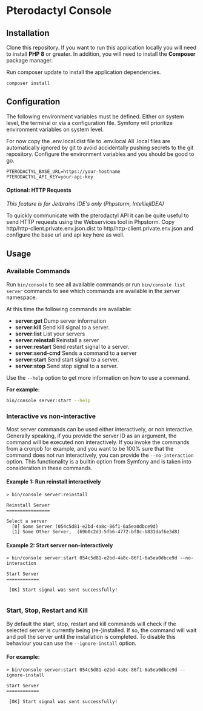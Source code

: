 # Pterodactyl Console

## Installation

Clone this repository. If you want to run this application locally you will need to install **PHP 8** or greater. In addition, you will need to install the **Composer** package manager.

Run composer update to install the application dependencies.

```shell
composer install
```




## Configuration

The following environment variables must be defined.
Either on system level, the terminal or via a configuration file.
Symfony will prioritize environment variables on system level.

For now copy the .env.local.dist file to .env.local
All .local files are automatically ignored by git to avoid accidentally pushing secrets to the git repository.
Configure the environment variables and you should be good to go.

```dotenv
PTERODACTYL_BASE_URL=https://your-hostname
PTERODACTYL_API_KEY=your-api-key
```

#### Optional: HTTP Requests 
*This feature is for Jetbrains IDE's only (Phpstorm, IntelliejIDEA)*

To quickly communicate with the pterodactyl API it can be quite useful to send HTTP requests using the Webservices tool in Phpstorm.
Copy http/http-client.private.env.json.dist to http/http-client.private.env.json and configure the base url and api key here as well.


## Usage 


### Available Commands

Run `bin/console` to see all available commands or run `bin/console list server` commands to see which commands are available in the *server* namespace.

At this time the following commands are available:
- **server:get**        Dump server information
- **server:kill**       Send kill signal to a server.
- **server:list**       List your servers
- **server:reinstall**  Reinstall a server
- **server:restart**    Send restart signal to a server.
- **server:send-cmd**   Sends a command to a server
- **server:start**      Send start signal to a server.
- **server:stop**      Send stop signal to a server.

Use the `--help` option to get more information on how to use a command.

**For example:**
```bash
bin/console server:start --help
```

### Interactive vs non-interactive

Most server commands can be used either interactively, or non interactive. Generally speaking, if you  provide the server ID as an argument, the command will be executed non interactively.
If you invoke the commands from a cronjob for example, and you want to be 100% sure that the command does not run interactively, you can provide the `--no-interaction` option.
This functionality is a builtin option from Symfony and is taken into consideration in these commands.

#### Example 1:  Run reinstall interactively

```shell
> bin/console server:reinstall

Reinstall Server
================

Select a server
  [0] Some Server (054c5d81-e2bd-4a8c-86f1-6a5ea0dbce9d)
  [1] Some Other Server,  (69b0c2d3-5fb6-4772-bf8c-b831daf6e3d8)
```

#### Example 2: Start server non-interactively
```shell
> bin/console server:start 054c5d81-e2bd-4a8c-86f1-6a5ea0dbce9d --no-interaction

Start Server
============
                                                                                                               
 [OK] Start signal was sent successfully!                                                                               
                                                                                                                        
```


### Start, Stop, Restart and Kill

By default the start, stop, restart and kill commands will check if the selected server is currently being (re-)installed. 
If so, the command will wait and poll the server until the installation is completed.
To disable this behaviour you can use the `--ignore-install` option.

#### For example:
```shell
> bin/console server:start 054c5d81-e2bd-4a8c-86f1-6a5ea0dbce9d --ignore-install

Start Server
============
                                                                                                               
 [OK] Start signal was sent successfully!                                                                               
                                                                                                                        
```